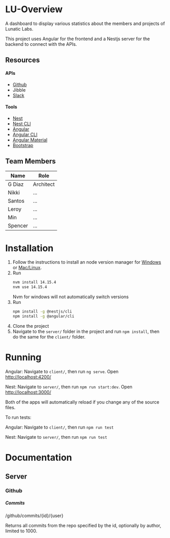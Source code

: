 # LU-Overview
A dashboard to display various statistics about the members and projects of Lunatic Labs.

This project uses Angular for the frontend and a Nestjs server for the backend to connect with the APIs.

## Resources
#### APIs
- [Github](https://docs.github.com/en/rest/guides/getting-started-with-the-rest-api)
- Jibble
- [Slack](https://api.slack.com/apis/connections/events-api)

#### Tools
- [Nest](https://docs.nestjs.com/)
- [Nest CLI](https://docs.nestjs.com/cli/overview)
- [Angular](https://angular.io/docs)
- [Angular CLI](https://angular.io/cli)
- [Angular Material](https://material.angular.io/)
- [Bootstrap](https://getbootstrap.com/docs/5.0/getting-started/introduction/)

## Team Members
Name|Role
----|----
G Diaz|Architect
Nikki|...
Santos|...
Leroy|...
Min|...
Spencer|...

# Installation

1. Follow the instructions to install an node version manager for [Windows](https://github.com/coreybutler/nvm-windows) or [Mac/Linux](https://github.com/nvm-sh/nvm).
2. Run 
	```sh
	nvm install 14.15.4
	nvm use 14.15.4
	``` 
	Nvm for windows will not automatically switch versions
3. Run 
	```sh
	npm install -g @nestjs/cli
	npm install -g @angular/cli
	```
4. Clone the project
5. Navigate to the `server/` folder in the project and run `npm install`, then do the same for the `client/` folder.

# Running

Angular: Navigate to `client/`, then run `ng serve`. Open <http://localhost:4200/>

Nest: Navigate to `server/`, then run `npm run start:dev`. Open <http://localhost:3000/>

Both of the apps will automatically reload if you change any of the source files.

To run tests:

Angular: Navigate to `client/`, then run `npm run test`

Nest: Navigate to `server/`, then run `npm run test`

# Documentation

## Server

### Github

##### Commits

/github/commits/{id}/{user}

Returns all commits from the repo specified by the id, optionally by author, limited to 1000.